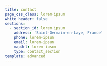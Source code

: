 ```yaml
---
title: contact
page_css_class: lorem-ipsum
white_header: false
sections:
  - section_id: lorem-ipsum
    address: 'Saint-Germain-en-Laye, France'
    phone: lorem-ipsum
    email: lorem-ipsum
    mapUrl: lorem-ipsum
    type: contact_section
template: advanced
---
```


